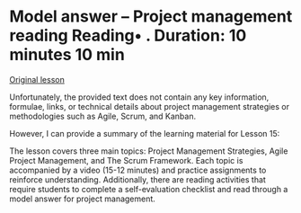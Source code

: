 # Model answer – Project management reading Reading• . Duration: 10 minutes 10 min

[Original lesson](https://www.coursera.org/learn/uol-web-development/supplement/Bfy4T/model-answer-project-management-reading)

Unfortunately, the provided text does not contain any key information, formulae, links, or technical details about project management strategies or methodologies such as Agile, Scrum, and Kanban.

However, I can provide a summary of the learning material for Lesson 15:

The lesson covers three main topics: Project Management Strategies, Agile Project Management, and The Scrum Framework. Each topic is accompanied by a video (15-12 minutes) and practice assignments to reinforce understanding. Additionally, there are reading activities that require students to complete a self-evaluation checklist and read through a model answer for project management.

